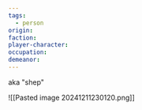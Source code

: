 ```yaml
---
tags:
  - person
origin: 
faction: 
player-character: 
occupation: 
demeanor: 
---
```

aka "shep"

![[Pasted image 20241211230120.png]]